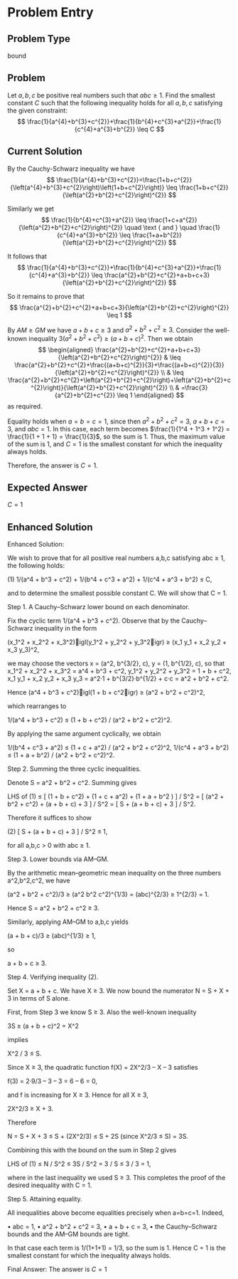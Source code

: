 # Problem Entry

## Problem Type
bound

## Problem
Let $a, b, c$ be positive real numbers such that $a b c \geq 1$. Find the smallest constant $C$ such that the following inequality holds for all $a, b, c$ satisfying the given constraint:
$$
\frac{1}{a^{4}+b^{3}+c^{2}}+\frac{1}{b^{4}+c^{3}+a^{2}}+\frac{1}{c^{4}+a^{3}+b^{2}} \leq C
$$

## Current Solution
By the Cauchy-Schwarz inequality we have
$$
\frac{1}{a^{4}+b^{3}+c^{2}}=\frac{1+b+c^{2}}{\left(a^{4}+b^{3}+c^{2}\right)\left(1+b+c^{2}\right)} \leq \frac{1+b+c^{2}}{\left(a^{2}+b^{2}+c^{2}\right)^{2}}
$$

Similarly we get
$$
\frac{1}{b^{4}+c^{3}+a^{2}} \leq \frac{1+c+a^{2}}{\left(a^{2}+b^{2}+c^{2}\right)^{2}} \quad \text { and } \quad \frac{1}{c^{4}+a^{3}+b^{2}} \leq \frac{1+a+b^{2}}{\left(a^{2}+b^{2}+c^{2}\right)^{2}}
$$

It follows that
$$
\frac{1}{a^{4}+b^{3}+c^{2}}+\frac{1}{b^{4}+c^{3}+a^{2}}+\frac{1}{c^{4}+a^{3}+b^{2}} \leq \frac{a^{2}+b^{2}+c^{2}+a+b+c+3}{\left(a^{2}+b^{2}+c^{2}\right)^{2}}
$$

So it remains to prove that
$$
\frac{a^{2}+b^{2}+c^{2}+a+b+c+3}{\left(a^{2}+b^{2}+c^{2}\right)^{2}} \leq 1
$$

By $A M \geq G M$ we have $a+b+c \geq 3$ and $a^{2}+b^{2}+c^{2} \geq 3$.
Consider the well-known inequality $3\left(a^{2}+b^{2}+c^{2}\right) \geq(a+b+c)^{2}$.
Then we obtain
$$
\begin{aligned}
\frac{a^{2}+b^{2}+c^{2}+a+b+c+3}{\left(a^{2}+b^{2}+c^{2}\right)^{2}} & \leq \frac{a^{2}+b^{2}+c^{2}+\frac{(a+b+c)^{2}}{3}+\frac{(a+b+c)^{2}}{3}}{\left(a^{2}+b^{2}+c^{2}\right)^{2}} \\
& \leq \frac{a^{2}+b^{2}+c^{2}+\left(a^{2}+b^{2}+c^{2}\right)+\left(a^{2}+b^{2}+c^{2}\right)}{\left(a^{2}+b^{2}+c^{2}\right)^{2}} \\
& =\frac{3}{a^{2}+b^{2}+c^{2}} \leq 1
\end{aligned}
$$
as required.

Equality holds when $a = b = c = 1$, since then $a^2 + b^2 + c^2 = 3$, $a + b + c = 3$, and $a b c = 1$. In this case, each term becomes $\frac{1}{1^4 + 1^3 + 1^2} = \frac{1}{1 + 1 + 1} = \frac{1}{3}$, so the sum is $1$. Thus, the maximum value of the sum is $1$, and $C = 1$ is the smallest constant for which the inequality always holds.

Therefore, the answer is $C = 1$.

## Expected Answer
$C = 1$

## Enhanced Solution
Enhanced Solution:

We wish to prove that for all positive real numbers a,b,c satisfying abc ≥ 1, the following holds:

  (1)   1/(a^4 + b^3 + c^2)  +  1/(b^4 + c^3 + a^2)  +  1/(c^4 + a^3 + b^2)  ≤  C,

and to determine the smallest possible constant C.  We will show that C = 1.

Step 1.  A Cauchy–Schwarz lower bound on each denominator.

Fix the cyclic term 1/(a^4 + b^3 + c^2).  Observe that by the Cauchy–Schwarz inequality in the form

  (x_1^2 + x_2^2 + x_3^2)igl(y_1^2 + y_2^2 + y_3^2igr) ≥ (x_1 y_1 + x_2 y_2 + x_3 y_3)^2,

we may choose the vectors
  x = (a^2, b^{3/2}, c),
  y = (1, b^{1/2}, c),
so that
  x_1^2 + x_2^2 + x_3^2 = a^4 + b^3 + c^2,
  y_1^2 + y_2^2 + y_3^2 = 1 + b + c^2,
  x_1 y_1 + x_2 y_2 + x_3 y_3 = a^2·1 + b^{3/2}·b^{1/2} + c·c = a^2 + b^2 + c^2.

Hence
  (a^4 + b^3 + c^2)igl(1 + b + c^2igr)  ≥  (a^2 + b^2 + c^2)^2,

which rearranges to

  1/(a^4 + b^3 + c^2)  ≤  (1 + b + c^2) / (a^2 + b^2 + c^2)^2.

By applying the same argument cyclically, we obtain

  1/(b^4 + c^3 + a^2)  ≤  (1 + c + a^2) / (a^2 + b^2 + c^2)^2,
  1/(c^4 + a^3 + b^2)  ≤  (1 + a + b^2) / (a^2 + b^2 + c^2)^2.

Step 2.  Summing the three cyclic inequalities.

Denote S = a^2 + b^2 + c^2.  Summing gives

  LHS of (1)
  ≤ [ (1 + b + c^2) + (1 + c + a^2) + (1 + a + b^2 ) ] / S^2
  = [ (a^2 + b^2 + c^2) + (a + b + c) + 3 ] / S^2
  = [ S + (a + b + c) + 3 ] / S^2.

Therefore it suffices to show

  (2)   [ S + (a + b + c) + 3 ] / S^2  ≤  1,

for all a,b,c > 0 with abc ≥ 1.

Step 3.  Lower bounds via AM–GM.

By the arithmetic mean–geometric mean inequality on the three numbers a^2,b^2,c^2, we have

  (a^2 + b^2 + c^2)/3  ≥  (a^2 b^2 c^2)^{1/3}  =  (abc)^{2/3}  ≥  1^{2/3}  = 1.

Hence S = a^2 + b^2 + c^2  ≥ 3.

Similarly, applying AM–GM to a,b,c yields

  (a + b + c)/3  ≥  (abc)^{1/3}  ≥  1,  

so

  a + b + c  ≥ 3.

Step 4.  Verifying inequality (2).

Set X = a + b + c.  We have X ≥ 3.  We now bound the numerator N = S + X + 3 in terms of S alone.

First, from Step 3 we know S ≥ 3.  Also the well-known inequality

  3S  ≥  (a + b + c)^2  =  X^2

implies

  X^2 / 3  ≤  S.

Since X ≥ 3, the quadratic function f(X) = 2X^2/3  –  X – 3 satisfies

  f(3) = 2·9/3 – 3 – 3 = 6 – 6 = 0,

and f is increasing for X ≥ 3.  Hence for all X ≥ 3,

  2X^2/3  ≥  X + 3.

Therefore

  N = S + X + 3  ≤  S + (2X^2/3)
                     ≤  S + 2S    (since X^2/3 ≤ S)
                     =  3S.

Combining this with the bound on the sum in Step 2 gives

  LHS of (1)  ≤  N / S^2  ≤  3S / S^2  =  3 / S  ≤  3 / 3  = 1,

where in the last inequality we used S ≥ 3.  This completes the proof of the desired inequality with C = 1.

Step 5.  Attaining equality.

All inequalities above become equalities precisely when a=b=c=1.  Indeed,

  •  abc = 1,
  •  a^2 + b^2 + c^2 = 3,
  •  a + b + c = 3,
  •  the Cauchy–Schwarz bounds and the AM–GM bounds are tight.

In that case each term is 1/(1+1+1) = 1/3, so the sum is 1.  Hence C = 1 is the smallest constant for which the inequality always holds.

Final Answer:
The answer is $C=1$
